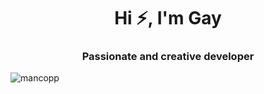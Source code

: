 <h1 align="center">Hi ⚡️, I'm Gay</h1>
<h3 align="center">Passionate and creative developer</h3>

<p align="left"> <img src="https://komarev.com/ghpvc/?username=mancopp&label=Profile%20views - Mancopp&color=0e75b6&style=flat" alt="mancopp" /> </p>
